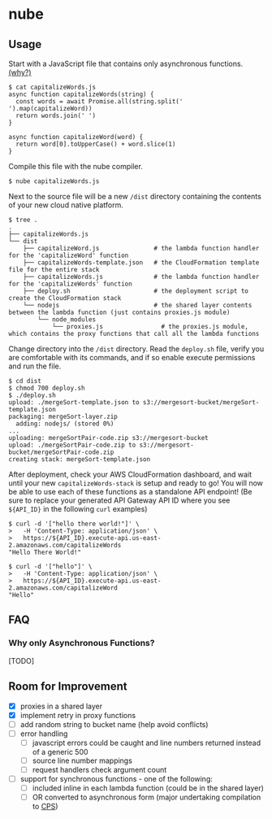 # nube

## Usage

Start with a JavaScript file that contains only asynchronous functions. [(why?)](https://github.com/ianmelendez95/nube/edit/master/README.md#why-only-asynchronous-functions)

    $ cat capitalizeWords.js
    async function capitalizeWords(string) {
      const words = await Promise.all(string.split(' ').map(capitalizeWord))
      return words.join(' ')
    }

    async function capitalizeWord(word) {
      return word[0].toUpperCase() + word.slice(1)
    }
    
Compile this file with the nube compiler.

    $ nube capitalizeWords.js

Next to the source file will be a new `/dist` directory containing the contents of your new cloud native platform.

    $ tree .
    .
    ├── capitalizeWords.js
    └── dist
        ├── capitalizeWord.js               # the lambda function handler for the 'capitalizeWord' function
        ├── capitalizeWords-template.json   # the CloudFormation template file for the entire stack
        ├── capitalizeWords.js              # the lambda function handler for the 'capitalizeWords' function
        ├── deploy.sh                       # the deployment script to create the CloudFormation stack
        └── nodejs                          # the shared layer contents between the lambda function (just contains proxies.js module)
            └── node_modules
                └── proxies.js                # the proxies.js module, which contains the proxy functions that call all the lambda functions
                
Change directory into the `/dist` directory. Read the `deploy.sh` file, verify you are comfortable with its commands, and if so enable execute permissions and run the file.

    $ cd dist
    $ chmod 700 deploy.sh
    $ ./deploy.sh 
    upload: ./mergeSort-template.json to s3://mergesort-bucket/mergeSort-template.json
    packaging: mergeSort-layer.zip
      adding: nodejs/ (stored 0%)
    ...
    uploading: mergeSortPair-code.zip s3://mergesort-bucket
    upload: ./mergeSortPair-code.zip to s3://mergesort-bucket/mergeSortPair-code.zip
    creating stack: mergeSort-template.json

After deployment, check your AWS CloudFormation dashboard, and wait until your new `capitalizeWords-stack` is setup and ready to go!
You will now be able to use each of these functions as a standalone API endpoint! (Be sure to replace your generated API Gateway API ID 
where you see `${API_ID}` in the following `curl` examples)

    $ curl -d '["hello there world!"]' \ 
    >   -H 'Content-Type: application/json' \
    >   https://${API_ID}.execute-api.us-east-2.amazonaws.com/capitalizeWords
    "Hello There World!"
    
    $ curl -d '["hello"]' \ 
    >   -H 'Content-Type: application/json' \
    >   https://${API_ID}.execute-api.us-east-2.amazonaws.com/capitalizeWord
    "Hello"

## FAQ

### Why only Asynchronous Functions?

[TODO]

## Room for Improvement

- [x] proxies in a shared layer
- [x] implement retry in proxy functions
- [ ] add random string to bucket name (help avoid conflicts)
- [ ] error handling 
  - [ ] javascript errors could be caught and line numbers returned instead of a generic 500
  - [ ] source line number mappings
  - [ ] request handlers check argument count
- [ ] support for synchronous functions - one of the following:
  - [ ] included inline in each lambda function (could be in the shared layer)
  - [ ] OR converted to asynchronous form (major undertaking compilation to [CPS](https://en.wikipedia.org/wiki/Continuation-passing_style))
